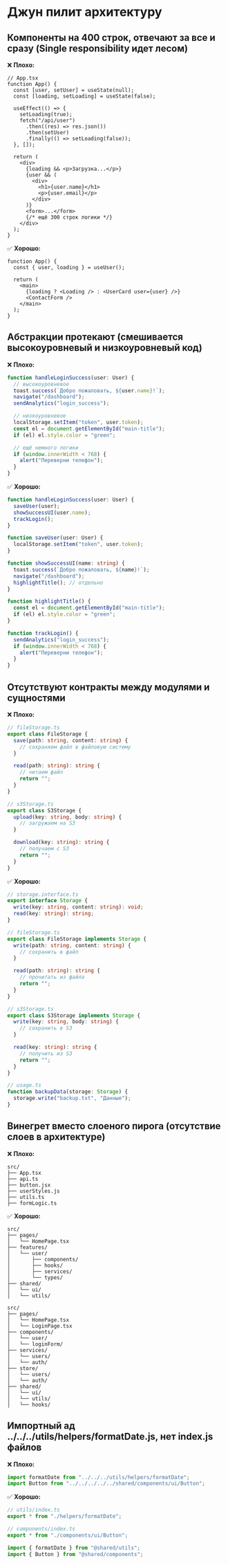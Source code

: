 # Джун пилит архитектуру

## Компоненты на 400 строк, отвечают за все и сразу (Single responsibility идет лесом)

❌ **Плохо:**

```tsx
// App.tsx
function App() {
  const [user, setUser] = useState(null);
  const [loading, setLoading] = useState(false);

  useEffect(() => {
    setLoading(true);
    fetch("/api/user")
      .then((res) => res.json())
      .then(setUser)
      .finally(() => setLoading(false));
  }, []);

  return (
    <div>
      {loading && <p>Загрузка...</p>}
      {user && (
        <div>
          <h1>{user.name}</h1>
          <p>{user.email}</p>
        </div>
      )}
      <form>...</form>
      {/* ещё 300 строк логики */}
    </div>
  );
}
```

✅ **Хорошо:**

```tsx
function App() {
  const { user, loading } = useUser();

  return (
    <main>
      {loading ? <Loading /> : <UserCard user={user} />}
      <ContactForm />
    </main>
  );
}
```

## Абстракции протекают (смешивается высокоуровневый и низкоуровневый код)

❌ **Плохо:**

```ts
function handleLoginSuccess(user: User) {
  // высокоуровневое
  toast.success(`Добро пожаловать, ${user.name}!`);
  navigate("/dashboard");
  sendAnalytics("login_success");

  // низкоуровневое
  localStorage.setItem("token", user.token);
  const el = document.getElementById("main-title");
  if (el) el.style.color = "green";

  // ещё немного логики
  if (window.innerWidth < 768) {
    alert("Переверни телефон");
  }
}
```

✅ **Хорошо:**

```ts
function handleLoginSuccess(user: User) {
  saveUser(user);
  showSuccessUI(user.name);
  trackLogin();
}

function saveUser(user: User) {
  localStorage.setItem("token", user.token);
}

function showSuccessUI(name: string) {
  toast.success(`Добро пожаловать, ${name}!`);
  navigate("/dashboard");
  highlightTitle(); // отдельно
}

function highlightTitle() {
  const el = document.getElementById("main-title");
  if (el) el.style.color = "green";
}

function trackLogin() {
  sendAnalytics("login_success");
  if (window.innerWidth < 768) {
    alert("Переверни телефон");
  }
}
```

## Отсутствуют контракты между модулями и сущностями

❌ **Плохо:**

```ts
// fileStorage.ts
export class FileStorage {
  save(path: string, content: string) {
    // сохраняем файл в файловую систему
  }

  read(path: string): string {
    // читаем файл
    return "";
  }
}

// s3Storage.ts
export class S3Storage {
  upload(key: string, body: string) {
    // загружаем на S3
  }

  download(key: string): string {
    // получаем с S3
    return "";
  }
}
```

✅ **Хорошо:**

```ts
// storage.interface.ts
export interface Storage {
  write(key: string, content: string): void;
  read(key: string): string;
}
```

```ts
// fileStorage.ts
export class FileStorage implements Storage {
  write(path: string, content: string) {
    // сохранить в файл
  }

  read(path: string): string {
    // прочитать из файла
    return "";
  }
}
```

```ts
// s3Storage.ts
export class S3Storage implements Storage {
  write(key: string, body: string) {
    // сохранить в S3
  }

  read(key: string): string {
    // получить из S3
    return "";
  }
}
```

```ts
// usage.ts
function backupData(storage: Storage) {
  storage.write("backup.txt", "Данные");
}
```

## Винегрет вместо слоеного пирога (отсутствие слоев в архитектуре)

❌ **Плохо:**

```
src/
├── App.tsx
├── api.ts
├── button.jsx
├── userStyles.js
├── utils.ts
├── formLogic.ts
```

✅ **Хорошо:**

```
src/
├── pages/
│   └── HomePage.tsx
├── features/
│   └── user/
│       ├── components/
│       ├── hooks/
│       ├── services/
│       └── types/
├── shared/
│   └── ui/
│   └── utils/
```

```
src/
├── pages/
│   └── HomePage.tsx
│   └── LoginPage.tsx
├── components/
│   └── user/
│   └── loginForm/
├── services/
│   └── users/
│   └── auth/
├── store/
│   └── users/
│   └── auth/
├── shared/
│   └── ui/
│   └── utils/
│   └── hooks/
```

## Импортный ад ../../../utils/helpers/formatDate.js, нет index.js файлов

❌ **Плохо:**

```ts
import formatDate from "../../../utils/helpers/formatDate";
import Button from "../../../../../shared/components/ui/Button";
```

✅ **Хорошо:**

```ts
// utils/index.ts
export * from "./helpers/formatDate";
```

```ts
// components/index.ts
export * from "./components/ui/Button";
```

```ts
import { formatDate } from "@shared/utils";
import { Button } from "@shared/components";
```
